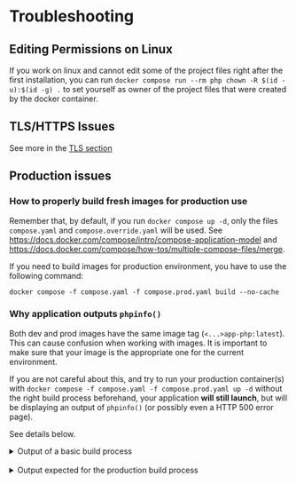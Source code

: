 # Troubleshooting

## Editing Permissions on Linux

If you work on linux and cannot edit some of the project files right after the first installation, you can run `docker compose run --rm php chown -R $(id -u):$(id -g) .` to set yourself as owner of the project files that were created by the docker container.

## TLS/HTTPS Issues

See more in the [TLS section](tls.md)

## Production issues

### How to properly build fresh images for production use

Remember that, by default, if you run `docker compose up -d`, only the files `compose.yaml` and `compose.override.yaml` will be used.
See https://docs.docker.com/compose/intro/compose-application-model and https://docs.docker.com/compose/how-tos/multiple-compose-files/merge.

If you need to build images for production environment, you have to use the following command:

```console
docker compose -f compose.yaml -f compose.prod.yaml build --no-cache
```

### Why application outputs `phpinfo()`

Both dev and prod images have the same image tag (`<...>app-php:latest`). This can cause confusion when working with images.
It is important to make sure that your image is the appropriate one for the current environment.

If you are not careful about this, and try to run your production container(s) with
`docker compose -f compose.yaml -f compose.prod.yaml up -d`
without the right build process beforehand, your application **will still launch**, but will be displaying an output of `phpinfo()` (or possibly even a HTTP 500 error page).

See details below.

<details>

<summary>Output of a basic build process</summary>

In the case of a dev image, you need the `compose.yaml` and `compose.override.yaml` files. Which are the default files for Docker Compose.
This means that running `docker compose <command>` or `docker compose -f compose.yaml -f compose.override.yaml <command>` is the same thing.

And in doing so, images `frankenphp_base` and `frankenphp_dev` are built. And not `frankenphp_prod`.
Which is good enough for dev purposes.

Then, you can start your dev container(s) by running: `docker compose up -d`.

</details>

<br>

<details>

<summary>Output expected for the production build process</summary>

To build the production image, you <ins>have to</ins> specify the `compose.yaml` and `compose.prod.yaml` files.
This means you have to run: `docker compose -f compose.yaml -f compose.prod.yaml up -d` in order to build your image
(careful: the order of `-f` arguments is important).

That way, you will see that `frankenphp_base` and `frankenphp_prod` are built this time, which is what you will need for production purposes.

You can finally start your prod container(s) by running:

```console
docker compose -f compose.yaml -f compose.prod.yaml up -d
```

</details>

